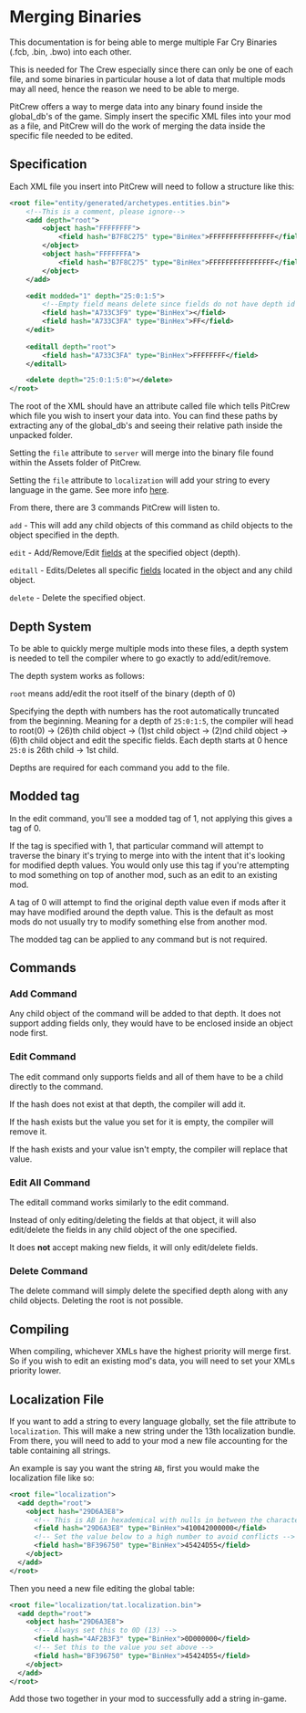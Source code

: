 # Merging Binaries

This documentation is for being able to merge multiple Far Cry Binaries (.fcb, .bin, .bwo) into each other.

This is needed for The Crew especially since there can only be one of each file, and some binaries in particular house a lot of data that multiple mods may all need, hence the reason we need to be able to merge.

PitCrew offers a way to merge data into any binary found inside the global_db's of the game. Simply insert the specific XML files into your mod as a file, and PitCrew will do the work of merging the data inside the specific file needed to be edited.

## Specification

Each XML file you insert into PitCrew will need to follow a structure like this:

```xml
<root file="entity/generated/archetypes.entities.bin">
    <!--This is a comment, please ignore-->
    <add depth="root">
        <object hash="FFFFFFFF">
            <field hash="B7F8C275" type="BinHex">FFFFFFFFFFFFFFFF</field>
        </object>
        <object hash="FFFFFFFA">
            <field hash="B7F8C275" type="BinHex">FFFFFFFFFFFFFFFF</field>
        </object>
    </add>

    <edit modded="1" depth="25:0:1:5">
        <!--Empty field means delete since fields do not have depth id's-->
        <field hash="A733C3F9" type="BinHex"></field>
        <field hash="A733C3FA" type="BinHex">FF</field>
    </edit>
	
    <editall depth="root">
        <field hash="A733C3FA" type="BinHex">FFFFFFFF</field>
    </editall>

    <delete depth="25:0:1:5:0"></delete>
</root>
```

The root of the XML should have an attribute called file which tells PitCrew which file you wish to insert your data into. You can find these paths by extracting any of the global_db's and seeing their relative path inside the unpacked folder.

Setting the `file` attribute to `server` will merge into the binary file found within the Assets folder of PitCrew.

Setting the `file` attribute to `localization` will add your string to every language in the game. See more info [here](#localization-file).

From there, there are 3 commands PitCrew will listen to.

`add` - This will add any child objects of this command as child objects to the object specified in the depth.

`edit` - Add/Remove/Edit <ins>fields</ins> at the specified object (depth).

`editall` - Edits/Deletes all specific <ins>fields</ins> located in the object and any child object.

`delete` - Delete the specified object.

## Depth System

To be able to quickly merge multiple mods into these files, a depth system is needed to tell the compiler where to go exactly to add/edit/remove.

The depth system works as follows:

`root` means add/edit the root itself of the binary (depth of 0)

Specifying the depth with numbers has the root automatically truncated from the beginning. Meaning for a depth of `25:0:1:5`, the compiler will head to root(0) -> (26)th child object -> (1)st child object -> (2)nd child object -> (6)th child object and edit the specific fields. Each depth starts at 0 hence `25:0` is 26th child -> 1st child.

Depths are required for each command you add to the file.

## Modded tag

In the edit command, you'll see a modded tag of 1, not applying this gives a tag of 0.

If the tag is specified with 1, that particular command will attempt to traverse the binary it's trying to merge into with the intent that it's looking for modified depth values. You would only use this tag if you're attempting to mod something on top of another mod, such as an edit to an existing mod.

A tag of 0 will attempt to find the original depth value even if mods after it may have modified around the depth value. This is the default as most mods do not usually try to modify something else from another mod.

The modded tag can be applied to any command but is not required.

## Commands

### Add Command

Any child object of the command will be added to that depth. It does not support adding fields only, they would have to be enclosed inside an object node first.

### Edit Command

The edit command only supports fields and all of them have to be a child directly to the command.

If the hash does not exist at that depth, the compiler will add it.

If the hash exists but the value you set for it is empty, the compiler will remove it.

If the hash exists and your value isn't empty, the compiler will replace that value.

### Edit All Command

The editall command works similarly to the edit command.

Instead of only editing/deleting the fields at that object, it will also edit/delete the fields in any child object of the one specified.

It does **not** accept making new fields, it will only edit/delete fields.

### Delete Command

The delete command will simply delete the specified depth along with any child objects. Deleting the root is not possible.

## Compiling
When compiling, whichever XMLs have the highest priority will merge first. So if you wish to edit an existing mod's data, you will need to set your XMLs priority lower.

## Localization File
If you want to add a string to every language globally, set the file attribute to `localization`. This will make a new string under the 13th localization bundle. From there, you will need to add to your mod a new file accounting for the table containing all strings.

An example is say you want the string `AB`, first you would make the localization file like so:
```xml
<root file="localization">
  <add depth="root">
    <object hash="29D6A3E8">
      <!-- This is AB in hexademical with nulls in between the characters with 6 zeros padding to the right. This is also done with other strings. -->
      <field hash="29D6A3E8" type="BinHex">410042000000</field>
      <!-- Set the value below to a high number to avoid conflicts -->
      <field hash="BF396750" type="BinHex">45424D55</field>
    </object>
  </add>
</root>
```

Then you need a new file editing the global table:
```xml
<root file="localization/tat.localization.bin">
  <add depth="root">
    <object hash="29D6A3E8">
      <!-- Always set this to 0D (13) -->
      <field hash="4AF2B3F3" type="BinHex">0D000000</field>
      <!-- Set this to the value you set above -->
      <field hash="BF396750" type="BinHex">45424D55</field>
    </object>
  </add>
</root>
```

Add those two together in your mod to successfully add a string in-game.
